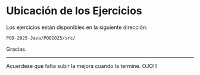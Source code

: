 # Ubicación de los Ejercicios

Los ejercicios están disponibles en la siguiente dirección:

```
POO-2025-Java/POO2025/src/
```

Gracias.

----------
Acuerdese que falta subir la mejora cuando la termine. OJO!!!
